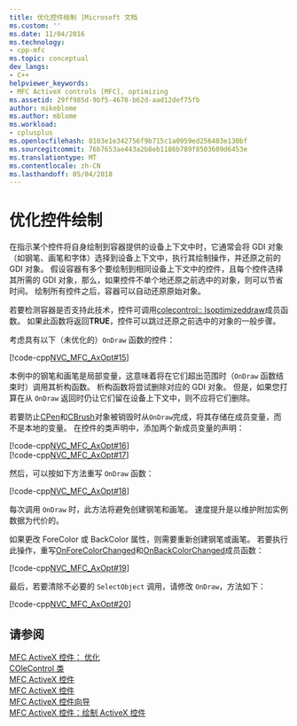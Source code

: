 ```yaml
---
title: 优化控件绘制 |Microsoft 文档
ms.custom: ''
ms.date: 11/04/2016
ms.technology:
- cpp-mfc
ms.topic: conceptual
dev_langs:
- C++
helpviewer_keywords:
- MFC ActiveX controls [MFC], optimizing
ms.assetid: 29ff985d-9bf5-4678-b62d-aad12def75fb
author: mikeblome
ms.author: mblome
ms.workload:
- cplusplus
ms.openlocfilehash: 8103e1e342756f9b715c1a0959ed256403e130bf
ms.sourcegitcommit: 76b7653ae443a2b8eb1186b789f8503609d6453e
ms.translationtype: MT
ms.contentlocale: zh-CN
ms.lasthandoff: 05/04/2018
---
```

# <a name="optimizing-control-drawing"></a>优化控件绘制
在指示某个控件将自身绘制到容器提供的设备上下文中时，它通常会将 GDI 对象（如钢笔、画笔和字体）选择到设备上下文中，执行其绘制操作，并还原之前的 GDI 对象。 假设容器有多个要绘制到相同设备上下文中的控件，且每个控件选择其所需的 GDI 对象，那么，如果控件不单个地还原之前选中的对象，则可以节省时间。 绘制所有控件之后，容器可以自动还原原始对象。  
  
 若要检测容器是否支持此技术，控件可调用[colecontrol:: Isoptimizeddraw](../mfc/reference/colecontrol-class.md#isoptimizeddraw)成员函数。 如果此函数将返回**TRUE**，控件可以跳过还原之前选中的对象的一般步骤。  
  
 考虑具有以下（未优化的）`OnDraw` 函数的控件：  
  
 [!code-cpp[NVC_MFC_AxOpt#15](../mfc/codesnippet/cpp/optimizing-control-drawing_1.cpp)]  
  
 本例中的钢笔和画笔是局部变量，这意味着将在它们超出范围时（`OnDraw` 函数结束时）调用其析构函数。 析构函数将尝试删除对应的 GDI 对象。 但是，如果您打算在从 `OnDraw` 返回时仍让它们留在设备上下文中，则不应将它们删除。  
  
 若要防止[CPen](../mfc/reference/cpen-class.md)和[CBrush](../mfc/reference/cbrush-class.md)对象被销毁时从`OnDraw`完成，将其存储在成员变量，而不是本地的变量。 在控件的类声明中，添加两个新成员变量的声明：  
  
 [!code-cpp[NVC_MFC_AxOpt#16](../mfc/codesnippet/cpp/optimizing-control-drawing_2.h)]  
[!code-cpp[NVC_MFC_AxOpt#17](../mfc/codesnippet/cpp/optimizing-control-drawing_3.h)]  
  
 然后，可以按如下方法重写 `OnDraw` 函数：  
  
 [!code-cpp[NVC_MFC_AxOpt#18](../mfc/codesnippet/cpp/optimizing-control-drawing_4.cpp)]  
  
 每次调用 `OnDraw` 时，此方法将避免创建钢笔和画笔。 速度提升是以维护附加实例数据为代价的。  
  
 如果更改 ForeColor 或 BackColor 属性，则需要重新创建钢笔或画笔。 若要执行此操作，重写[OnForeColorChanged](../mfc/reference/colecontrol-class.md#onforecolorchanged)和[OnBackColorChanged](../mfc/reference/colecontrol-class.md#onbackcolorchanged)成员函数：  
  
 [!code-cpp[NVC_MFC_AxOpt#19](../mfc/codesnippet/cpp/optimizing-control-drawing_5.cpp)]  
  
 最后，若要清除不必要的 `SelectObject` 调用，请修改 `OnDraw`，方法如下：  
  
 [!code-cpp[NVC_MFC_AxOpt#20](../mfc/codesnippet/cpp/optimizing-control-drawing_6.cpp)]  
  
## <a name="see-also"></a>请参阅  
 [MFC ActiveX 控件： 优化](../mfc/mfc-activex-controls-optimization.md)   
 [COleControl 类](../mfc/reference/colecontrol-class.md)   
 [MFC ActiveX 控件](../mfc/mfc-activex-controls.md)   
 [MFC ActiveX 控件](../mfc/mfc-activex-controls.md)   
 [MFC ActiveX 控件向导](../mfc/reference/mfc-activex-control-wizard.md)   
 [MFC ActiveX 控件：绘制 ActiveX 控件](../mfc/mfc-activex-controls-painting-an-activex-control.md)

